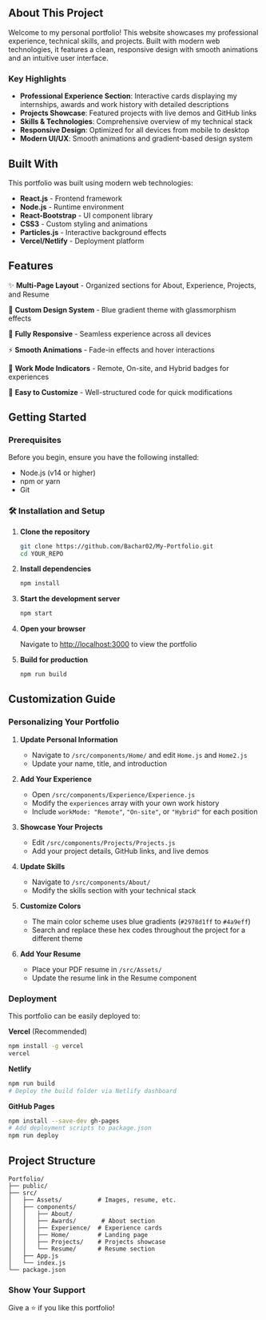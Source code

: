 ## About This Project

Welcome to my personal portfolio! This website showcases my professional experience, technical skills, and projects. Built with modern web technologies, it features a clean, responsive design with smooth animations and an intuitive user interface.

### Key Highlights

* **Professional Experience Section**: Interactive cards displaying my internships, awards and work history with detailed descriptions
* **Projects Showcase**: Featured projects with live demos and GitHub links
* **Skills & Technologies**: Comprehensive overview of my technical stack
* **Responsive Design**: Optimized for all devices from mobile to desktop
* **Modern UI/UX**: Smooth animations and gradient-based design system

## Built With

This portfolio was built using modern web technologies:

* **React.js** - Frontend framework
* **Node.js** - Runtime environment
* **React-Bootstrap** - UI component library
* **CSS3** - Custom styling and animations
* **Particles.js** - Interactive background effects
* **Vercel/Netlify** - Deployment platform

## Features

✨ **Multi-Page Layout** - Organized sections for About, Experience, Projects, and Resume

🎨 **Custom Design System** - Blue gradient theme with glassmorphism effects

📱 **Fully Responsive** - Seamless experience across all devices

⚡ **Smooth Animations** - Fade-in effects and hover interactions

🔄 **Work Mode Indicators** - Remote, On-site, and Hybrid badges for experiences

🎯 **Easy to Customize** - Well-structured code for quick modifications

## Getting Started

### Prerequisites

Before you begin, ensure you have the following installed:

* Node.js (v14 or higher)
* npm or yarn
* Git

### 🛠 Installation and Setup

1. **Clone the repository**

   ```bash
   git clone https://github.com/Bachar02/My-Portfolio.git
   cd YOUR_REPO
   ```

2. **Install dependencies**

   ```bash
   npm install
   ```

3. **Start the development server**

   ```bash
   npm start
   ```

4. **Open your browser**

   Navigate to [http://localhost:3000](http://localhost:3000) to view the portfolio

5. **Build for production**

   ```bash
   npm run build
   ```

## Customization Guide

### Personalizing Your Portfolio

1. **Update Personal Information**

   * Navigate to `/src/components/Home/` and edit `Home.js` and `Home2.js`
   * Update your name, title, and introduction

2. **Add Your Experience**

   * Open `/src/components/Experience/Experience.js`
   * Modify the `experiences` array with your own work history
   * Include `workMode: "Remote"`, `"On-site"`, or `"Hybrid"` for each position

3. **Showcase Your Projects**

   * Edit `/src/components/Projects/Projects.js`
   * Add your project details, GitHub links, and live demos

4. **Update Skills**

   * Navigate to `/src/components/About/`
   * Modify the skills section with your technical stack

5. **Customize Colors**

   * The main color scheme uses blue gradients (`#2978d1ff` to `#4a9eff`)
   * Search and replace these hex codes throughout the project for a different theme

6. **Add Your Resume**

   * Place your PDF resume in `/src/Assets/`
   * Update the resume link in the Resume component

### Deployment

This portfolio can be easily deployed to:

**Vercel** (Recommended)

```bash
npm install -g vercel
vercel
```

**Netlify**

```bash
npm run build
# Deploy the build folder via Netlify dashboard
```

**GitHub Pages**

```bash
npm install --save-dev gh-pages
# Add deployment scripts to package.json
npm run deploy
```

## Project Structure

```
Portfolio/
├── public/
├── src/
│   ├── Assets/          # Images, resume, etc.
│   ├── components/
│   │   ├── About/
│   │   ├── Awards/       # About section
│   │   ├── Experience/  # Experience cards
│   │   ├── Home/        # Landing page
│   │   ├── Projects/    # Projects showcase
│   │   └── Resume/      # Resume section
│   ├── App.js
│   └── index.js
└── package.json
```


### Show Your Support

Give a ⭐ if you like this portfolio!
